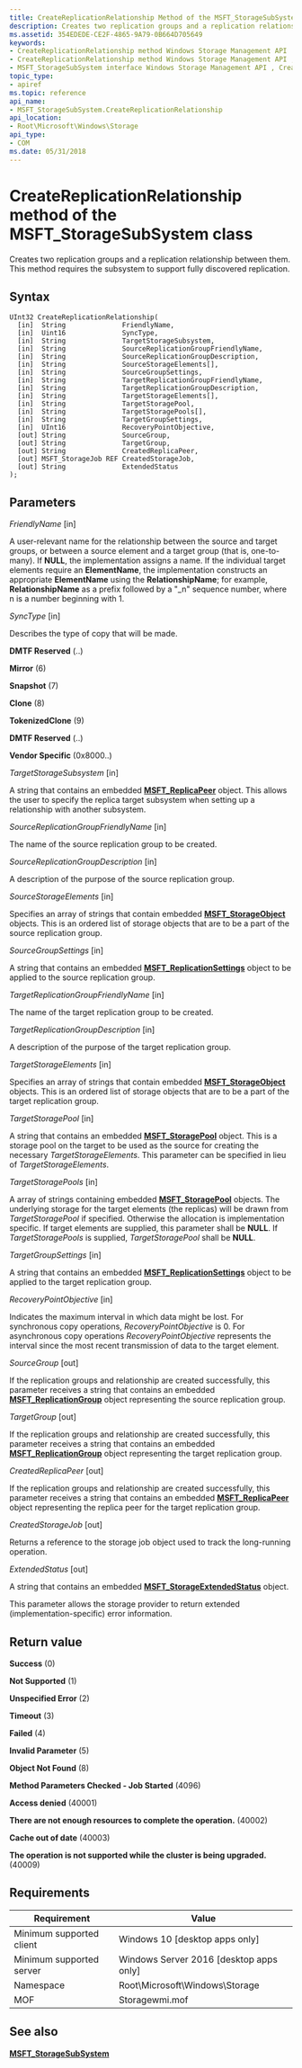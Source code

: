 ```yaml
---
title: CreateReplicationRelationship Method of the MSFT_StorageSubSystem Class
description: Creates two replication groups and a replication relationship between them. This method requires the subsystem to support fully discovered replication.
ms.assetid: 354EDEDE-CE2F-4865-9A79-0B664D705649
keywords:
- CreateReplicationRelationship method Windows Storage Management API
- CreateReplicationRelationship method Windows Storage Management API , MSFT_StorageSubSystem interface
- MSFT_StorageSubSystem interface Windows Storage Management API , CreateReplicationRelationship method
topic_type:
- apiref
ms.topic: reference
api_name:
- MSFT_StorageSubSystem.CreateReplicationRelationship
api_location:
- Root\Microsoft\Windows\Storage
api_type:
- COM
ms.date: 05/31/2018
---
```


# CreateReplicationRelationship method of the MSFT\_StorageSubSystem class

Creates two replication groups and a replication relationship between them. This method requires the subsystem to support fully discovered replication.

## Syntax


```mof
UInt32 CreateReplicationRelationship(
  [in]  String              FriendlyName,
  [in]  Uint16              SyncType,
  [in]  String              TargetStorageSubsystem,
  [in]  String              SourceReplicationGroupFriendlyName,
  [in]  String              SourceReplicationGroupDescription,
  [in]  String              SourceStorageElements[],
  [in]  String              SourceGroupSettings,
  [in]  String              TargetReplicationGroupFriendlyName,
  [in]  String              TargetReplicationGroupDescription,
  [in]  String              TargetStorageElements[],
  [in]  String              TargetStoragePool,
  [in]  String              TargetStoragePools[],
  [in]  String              TargetGroupSettings,
  [in]  UInt16              RecoveryPointObjective,
  [out] String              SourceGroup,
  [out] String              TargetGroup,
  [out] String              CreatedReplicaPeer,
  [out] MSFT_StorageJob REF CreatedStorageJob,
  [out] String              ExtendedStatus
);
```



## Parameters

 

*FriendlyName* \[in\]
 

A user-relevant name for the relationship between the source and target groups, or between a source element and a target group (that is, one-to-many). If **NULL**, the implementation assigns a name. If the individual target elements require an **ElementName**, the implementation constructs an appropriate **ElementName** using the **RelationshipName**; for example, **RelationshipName** as a prefix followed by a "\_n" sequence number, where n is a number beginning with 1.

 

*SyncType* \[in\]
 

Describes the type of copy that will be made.

 

**DMTF Reserved** (..)
 

**Mirror** (6)
 

**Snapshot** (7)
 

**Clone** (8)
 

**TokenizedClone** (9)
 

**DMTF Reserved** (..)
 

**Vendor Specific** (0x8000..)
   

*TargetStorageSubsystem* \[in\]
 

A string that contains an embedded [**MSFT\_ReplicaPeer**](msft-replicapeer.md) object. This allows the user to specify the replica target subsystem when setting up a relationship with another subsystem.

 

*SourceReplicationGroupFriendlyName* \[in\]
 

The name of the source replication group to be created.

 

*SourceReplicationGroupDescription* \[in\]
 

A description of the purpose of the source replication group.

 

*SourceStorageElements* \[in\]
 

Specifies an array of strings that contain embedded [**MSFT\_StorageObject**](msft-storageobject.md) objects. This is an ordered list of storage objects that are to be a part of the source replication group.

 

*SourceGroupSettings* \[in\]
 

A string that contains an embedded [**MSFT\_ReplicationSettings**](msft-replicationsettings.md) object to be applied to the source replication group.

 

*TargetReplicationGroupFriendlyName* \[in\]
 

The name of the target replication group to be created.

 

*TargetReplicationGroupDescription* \[in\]
 

A description of the purpose of the target replication group.

 

*TargetStorageElements* \[in\]
 

Specifies an array of strings that contain embedded [**MSFT\_StorageObject**](msft-storageobject.md) objects. This is an ordered list of storage objects that are to be a part of the target replication group.

 

*TargetStoragePool* \[in\]
 

A string that contains an embedded [**MSFT\_StoragePool**](msft-storagepool.md) object. This is a storage pool on the target to be used as the source for creating the necessary *TargetStorageElements*. This parameter can be specified in lieu of *TargetStorageElements*.

 

*TargetStoragePools* \[in\]
 

A array of strings containing embedded [**MSFT\_StoragePool**](msft-storagepool.md) objects. The underlying storage for the target elements (the replicas) will be drawn from *TargetStoragePool* if specified. Otherwise the allocation is implementation specific. If target elements are supplied, this parameter shall be **NULL**. If *TargetStoragePools* is supplied, *TargetStoragePool* shall be **NULL**.

 

*TargetGroupSettings* \[in\]
 

A string that contains an embedded [**MSFT\_ReplicationSettings**](msft-replicationsettings.md) object to be applied to the target replication group.

 

*RecoveryPointObjective* \[in\]
 

Indicates the maximum interval in which data might be lost. For synchronous copy operations, *RecoveryPointObjective* is 0. For asynchronous copy operations *RecoveryPointObjective* represents the interval since the most recent transmission of data to the target element.

 

*SourceGroup* \[out\]
 

If the replication groups and relationship are created successfully, this parameter receives a string that contains an embedded [**MSFT\_ReplicationGroup**](msft-replicationgroup.md) object representing the source replication group.

 

*TargetGroup* \[out\]
 

If the replication groups and relationship are created successfully, this parameter receives a string that contains an embedded [**MSFT\_ReplicationGroup**](msft-replicationgroup.md) object representing the target replication group.

 

*CreatedReplicaPeer* \[out\]
 

If the replication groups and relationship are created successfully, this parameter receives a string that contains an embedded [**MSFT\_ReplicaPeer**](msft-replicapeer.md) object representing the replica peer for the target replication group.

 

*CreatedStorageJob* \[out\]
 

Returns a reference to the storage job object used to track the long-running operation.

 

*ExtendedStatus* \[out\]
 

A string that contains an embedded [**MSFT\_StorageExtendedStatus**](msft-storageextendedstatus.md) object.

This parameter allows the storage provider to return extended (implementation-specific) error information.

 

## Return value

 

**Success** (0)
 

**Not Supported** (1)
 

**Unspecified Error** (2)
 

**Timeout** (3)
 

**Failed** (4)
 

**Invalid Parameter** (5)
 

**Object Not Found** (8)
 

**Method Parameters Checked - Job Started** (4096)
 

**Access denied** (40001)
 

**There are not enough resources to complete the operation.** (40002)
 

**Cache out of date** (40003)
 

**The operation is not supported while the cluster is being upgraded.** (40009)
 

## Requirements



| Requirement | Value |
|-------------------------------------|-------------------------------------------------------------------------------------------|
| Minimum supported client | Windows 10 \[desktop apps only\]                                               |
| Minimum supported server | Windows Server 2016 \[desktop apps only\]                                      |
| Namespace                | Root\\Microsoft\\Windows\\Storage                                              |
| MOF                      |  Storagewmi.mof  |



## See also

 

[**MSFT\_StorageSubSystem**](msft-storagesubsystem.md)
 

 

 





